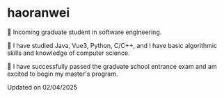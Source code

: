 # haoranwei
🏫 Incoming graduate student in software engineering.

🥰 I have studied Java, Vue3, Python, C/C++, and I have basic algorithmic skills and knowledge of computer science.

📝 I have successfully passed the graduate school entrance exam and am excited to begin my master's program.

Updated on 02/04/2025
